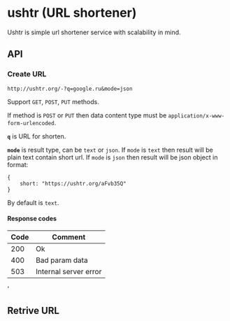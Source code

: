 # ushtr (URL shortener)

Ushtr is simple url shortener service with scalability in mind.

## API

### Create URL

```
http://ushtr.org/-?q=google.ru&mode=json
```
Support `GET`, `POST`, `PUT` methods.

If method is `POST` or `PUT` then data content type must be `application/x-www-form-urlencoded`.

__`q`__ is URL for shorten.

__`mode`__ is result type, can be `text` or `json`. If `mode` is `text` then result will be plain text contain short url. If `mode` is `json` then result will be json object in format:

```
{
    short: "https://ushtr.org/aFvb35Q"
}
``` 

By default is `text`.

#### Response codes
| Code   | Comment        |
|--------|----------------|
| 200    | Ok             |
| 400    | Bad param data |
| 503    | Internal server error |
'

## Retrive URL

```

```